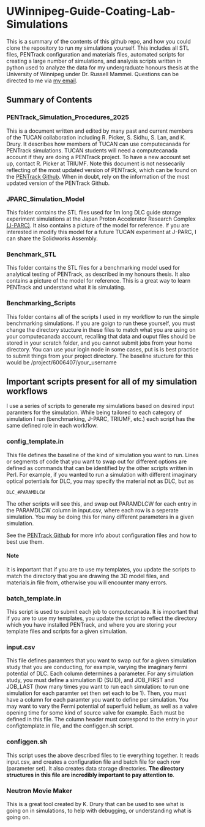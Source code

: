 # UWinnipeg-Guide-Coating-Lab-Simulations
This is a summary of the contents of this github repo, and how you could clone the repository to run my simulations yourself. This includes all STL files, PENTrack configuration and materials files, automated scripts for creating a large number of simulations, and analysis scripts written in python used to analyze the data for my undergraduate honours thesis at the University of Winnipeg under Dr. Russell Mammei. Questions can be directed to me via [my email](mailto:thomashepworth12@gmail.com). 










## Summary of Contents 

### PENTrack_Simulation_Procedures_2025
This is a document written and edited by many past and current members of the TUCAN collaboration including R. Picker, S. Sidhu, S. Lan, and K. Drury. It describes how members of TUCAN can use computecanada for PENTrack simulations. TUCAN students will need a computecanada account if they are doing a PENTrack project. To have a new account set up, contact R. Picker at TRIUMF. Note this document is not nessecarily reflecting of the most updated version of PENTrack, which can be found on the [PENTrack Github](https://github.com/wschreyer/PENTrack/tree/master). When in doubt, rely on the information of the most updated version of the PENTrack Github.

### JPARC_Simulation_Model
This folder contains the STL files used for 1m long DLC guide storage experiment simulations at the Japan Proton Accelerator Research Complex [(J-PARC)](https://j-parc.jp/c/en/). It also contains a picture of the model for reference. If you are interested in modify this model for a future TUCAN experiment at J-PARC, I can share the Solidworks Assembly. 

### Benchmark_STL
This folder contains the STL files for a benchmarking model used for analytical testing of PENTrack, as described in my honours thesis. It also contains a picture of the model for reference. This is a great way to learn PENTrack and understand what it is simulating.


### Benchmarking_Scripts
This folder contains all of the scripts I used in my workflow to run the simple benchmarking simulations. If you are goign to run these yourself, you must change the directory stucture in these files to match what you are using on your computecanada account, recalling that data and ouput files should be stored in your scratch folder, and you cannot submit jobs from your home directory. You can use your login node in some cases, put is is best practice to submit things from your project directory. The baseline stucture for this would be /project/6006407/your_username


## Important scripts present for all of my simulation workflows
I use a series of scripts to generate my simulations based on desired input paramters for the simulation. While being tailored to each category of simulation I run (benchmarking, J-PARC, TRIUMF, etc.) each script has the same defined role in each workflow.


### config_template.in
This file defines the baseline of the kind of simulation you want to run. Lines or segments of code that you want to swap out for different options are defined as commands that can be identified by the other scripts written in Perl. For example, if you wanted to run a simulation with different imaginary optical potentials for DLC, you may specify the material not as DLC, but as 

```
DLC_#PARAMDLCW
```
The other scripts will see this, and swap out PARAMDLCW for each entry in the PARAMDLCW column in input.csv, where each row is a seperate simulation. You may be doing this for many different parameters in a given simulation.


See the [PENTrack Github](https://github.com/wschreyer/PENTrack/tree/master) for more info about configuration files and how to best use them. 

#### Note
It is important that if you are to use my templates, you update the scripts to match the directory that you are drawing the 3D model files, and materials.in file from, otherwise you will encounter many errors.


### batch_template.in 
This script is used to submit each job to computecanada. It is important that if you are to use my templates, you update the script to reflect the directory which you have installed PENTrack, and where you are storing your template files and scripts for a given simulation.


### input.csv
This file defines paramters that you want to swap out for a given simulation study that you are conducting, for example, varying the imaginary fermi potential of DLC. Each column determines a parameter. For any simulation study, you must define a simulation ID (SUID), and JOB_FIRST and JOB_LAST (how many times you want to run each simulation: to run one simulation for each paramter set then set each to be 1). Then, you must have a column for each paramter you want to define per simulation. You may want to vary the Fermi potential of superfluid helium, as well as a valve opening time for some kind of source valve for example. Each must be defined in this file. The column header must correspond to the entry in your configtemplate.in file, and the configgen.sh script.


### configgen.sh
This script uses the above described files to tie everything together. It reads input.csv, and creates a configuration file and batch file for each row (parameter set). It also creates data storage directories. **The directory structures in this file are incredibly important to pay attention to**.   


### Neutron Movie Maker
This is a great tool created by K. Drury that can be used to see what is going on in simulations, to help with debugging, or understanding what is going on. 

